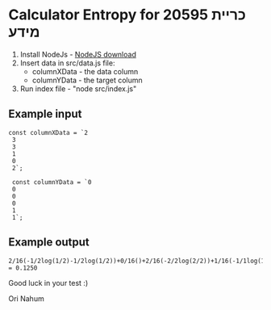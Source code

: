 # Calculator Entropy for 20595 כריית מידע‏

1. Install NodeJs - [NodeJS download](https://nodejs.org/en/download/prebuilt-installer)
2. Insert data in src/data.js file:
    * columnXData - the data column
    * columnYData - the target column
3. Run index file - "node src/index.js" 

## Example input

```
const columnXData = `2
 3
 3
 1
 0
 2`;
 
 const columnYData = `0
 0
 0
 0
 1
 1`;

```


## Example output

```
2/16(-1/2log(1/2)-1/2log(1/2))+0/16()+2/16(-2/2log(2/2))+1/16(-1/1log(1/1))+1/16(-1/1log(1/1)) = 0.1250

```



Good luck in your test :)

Ori Nahum
